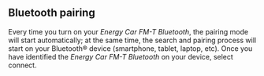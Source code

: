 ## Bluetooth pairing

Every time you turn on your *Energy Car FM-T Bluetooth*, the pairing mode will start automatically; at the same time, the search and pairing process will start on your Bluetooth® device (smartphone, tablet, laptop, etc).  Once you have identified the *Energy Car FM-T Bluetooth* on your device, select connect. 
